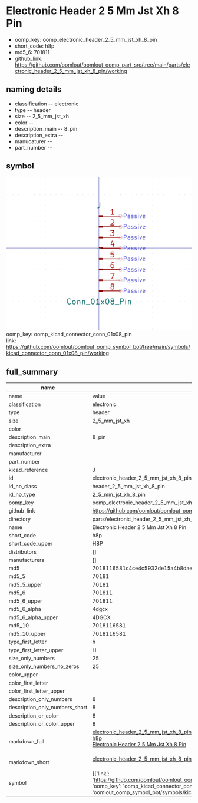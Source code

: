 # Electronic Header 2 5 Mm Jst Xh 8 Pin

  
* oomp_key: oomp_electronic_header_2_5_mm_jst_xh_8_pin 
* short_code: h8p
* md5_6: 701811  
* github_link: https://github.com/oomlout/oomlout_oomp_part_src/tree/main/parts/electronic_header_2_5_mm_jst_xh_8_pin/working  
## naming details
* classification -- electronic
* type -- header
* size -- 2_5_mm_jst_xh
* color -- 
* description_main -- 8_pin
* description_extra -- 
* manucaturer -- 
* part_number -- 



## symbol

![](symbol/0/working/working_600.png)  
oomp_key: oomp_kicad_connector_conn_01x08_pin  
link: https://github.com/oomlout/oomlout_oomp_symbol_bot/tree/main/symbols/kicad_connector_conn_01x08_pin/working  


## full_summary
| name | value | 
| --- | --- | 
| name | value | 
| classification | electronic | 
| type | header | 
| size | 2_5_mm_jst_xh | 
| color |  | 
| description_main | 8_pin | 
| description_extra |  | 
| manufacturer |  | 
| part_number |  | 
| kicad_reference | J | 
| id | electronic_header_2_5_mm_jst_xh_8_pin | 
| id_no_class | header_2_5_mm_jst_xh_8_pin | 
| id_no_type | 2_5_mm_jst_xh_8_pin | 
| oomp_key | oomp_electronic_header_2_5_mm_jst_xh_8_pin | 
| github_link | https://github.com/oomlout/oomlout_oomp_part_src/tree/main/parts/electronic_header_2_5_mm_jst_xh_8_pin/working | 
| directory | parts/electronic_header_2_5_mm_jst_xh_8_pin | 
| name | Electronic Header 2 5 Mm Jst Xh 8 Pin | 
| short_code | h8p | 
| short_code_upper | H8P | 
| distributors | [] | 
| manufacturers | [] | 
| md5 | 7018116581c4ce4c5932de15a4b8dae5 | 
| md5_5 | 70181 | 
| md5_5_upper | 70181 | 
| md5_6 | 701811 | 
| md5_6_upper | 701811 | 
| md5_6_alpha | 4dgcx | 
| md5_6_alpha_upper | 4DGCX | 
| md5_10 | 7018116581 | 
| md5_10_upper | 7018116581 | 
| type_first_letter | h | 
| type_first_letter_upper | H | 
| size_only_numbers | 25 | 
| size_only_numbers_no_zeros | 25 | 
| color_upper |  | 
| color_first_letter |  | 
| color_first_letter_upper |  | 
| description_only_numbers | 8 | 
| description_only_numbers_short | 8 | 
| description_or_color | 8 | 
| description_or_color_upper | 8 | 
| markdown_full | [electronic_header_2_5_mm_jst_xh_8_pin](https://github.com/oomlout/oomlout_oomp_part_src/tree/main/parts/electronic_header_2_5_mm_jst_xh_8_pin/working)<br>[h8p](https://github.com/oomlout/oomlout_oomp_part_src/tree/main/parts/electronic_header_2_5_mm_jst_xh_8_pin/working)<br>[Electronic Header 2 5 Mm Jst Xh 8 Pin](https://github.com/oomlout/oomlout_oomp_part_src/tree/main/parts/electronic_header_2_5_mm_jst_xh_8_pin/working)<br><br> | 
| markdown_short | [electronic_header_2_5_mm_jst_xh_8_pin](https://github.com/oomlout/oomlout_oomp_part_src/tree/main/parts/electronic_header_2_5_mm_jst_xh_8_pin/working)<br><br> | 
| symbol | [{'link': 'https://github.com/oomlout/oomlout_oomp_symbol_bot/tree/main/symbols/kicad_connector_conn_01x08_pin', 'oomp_key': 'oomp_kicad_connector_conn_01x08_pin', 'directory': 'oomlout_oomp_symbol_bot/symbols/kicad_connector_conn_01x08_pin//working/working.kicad_sym'}] | 
